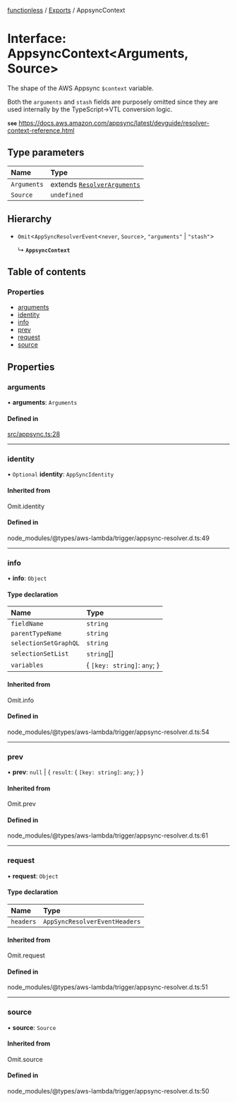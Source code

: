 [functionless](../README.md) / [Exports](../modules.md) / AppsyncContext

# Interface: AppsyncContext<Arguments, Source\>

The shape of the AWS Appsync `$context` variable.

Both the `arguments` and `stash` fields are purposely omitted since they are used internally
by the TypeScript->VTL conversion logic.

**`see`** https://docs.aws.amazon.com/appsync/latest/devguide/resolver-context-reference.html

## Type parameters

| Name | Type |
| :------ | :------ |
| `Arguments` | extends [`ResolverArguments`](ResolverArguments.md) |
| `Source` | `undefined` |

## Hierarchy

- `Omit`<`AppSyncResolverEvent`<`never`, `Source`\>, ``"arguments"`` \| ``"stash"``\>

  ↳ **`AppsyncContext`**

## Table of contents

### Properties

- [arguments](AppsyncContext.md#arguments)
- [identity](AppsyncContext.md#identity)
- [info](AppsyncContext.md#info)
- [prev](AppsyncContext.md#prev)
- [request](AppsyncContext.md#request)
- [source](AppsyncContext.md#source)

## Properties

### arguments

• **arguments**: `Arguments`

#### Defined in

[src/appsync.ts:28](https://github.com/sam-goodwin/functionless/blob/6691871/src/appsync.ts#L28)

___

### identity

• `Optional` **identity**: `AppSyncIdentity`

#### Inherited from

Omit.identity

#### Defined in

node_modules/@types/aws-lambda/trigger/appsync-resolver.d.ts:49

___

### info

• **info**: `Object`

#### Type declaration

| Name | Type |
| :------ | :------ |
| `fieldName` | `string` |
| `parentTypeName` | `string` |
| `selectionSetGraphQL` | `string` |
| `selectionSetList` | `string`[] |
| `variables` | { `[key: string]`: `any`;  } |

#### Inherited from

Omit.info

#### Defined in

node_modules/@types/aws-lambda/trigger/appsync-resolver.d.ts:54

___

### prev

• **prev**: ``null`` \| { `result`: { `[key: string]`: `any`;  }  }

#### Inherited from

Omit.prev

#### Defined in

node_modules/@types/aws-lambda/trigger/appsync-resolver.d.ts:61

___

### request

• **request**: `Object`

#### Type declaration

| Name | Type |
| :------ | :------ |
| `headers` | `AppSyncResolverEventHeaders` |

#### Inherited from

Omit.request

#### Defined in

node_modules/@types/aws-lambda/trigger/appsync-resolver.d.ts:51

___

### source

• **source**: `Source`

#### Inherited from

Omit.source

#### Defined in

node_modules/@types/aws-lambda/trigger/appsync-resolver.d.ts:50

